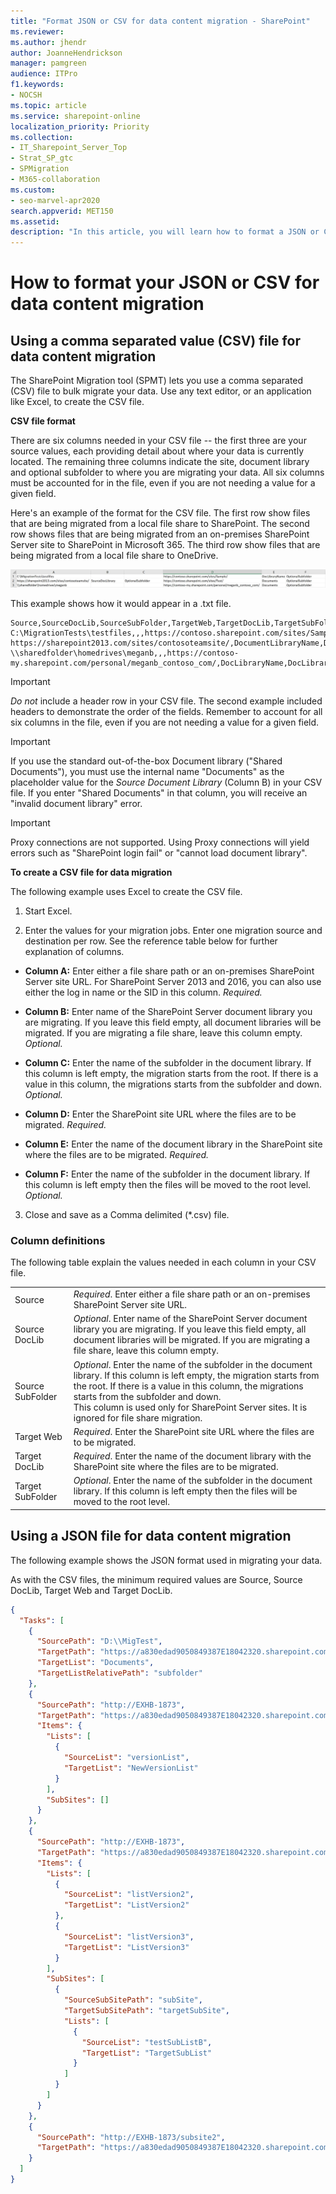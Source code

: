 ```yaml
---
title: "Format JSON or CSV for data content migration - SharePoint"
ms.reviewer: 
ms.author: jhendr
author: JoanneHendrickson
manager: pamgreen
audience: ITPro
f1.keywords:
- NOCSH
ms.topic: article
ms.service: sharepoint-online
localization_priority: Priority
ms.collection: 
- IT_Sharepoint_Server_Top
- Strat_SP_gtc
- SPMigration
- M365-collaboration
ms.custom:
- seo-marvel-apr2020
search.appverid: MET150 
ms.assetid: 
description: "In this article, you will learn how to format a JSON or CSV file for data content migration using the SharePoint Migration tool (SPMT)."
---
```


# How to format your JSON or CSV for data content migration

  
## Using a comma separated value (CSV) file for data content migration

The SharePoint Migration tool (SPMT) lets you use a comma separated (CSV) file to bulk migrate your data. Use any text editor, or an application like Excel, to create the CSV file.
  
 **CSV file format**
  
There are six columns needed in your CSV file -- the first three are your source values, each providing detail about where your data is currently located. The remaining three columns indicate the site, document library and optional subfolder to where you are migrating your data. All six columns must be accounted for in the file, even if you are not needing a value for a given field.
  
Here's an example of the format for the CSV file. The first row show files that are being migrated from a local file share to SharePoint. The second row shows files that are being migrated from an on-premises SharePoint Server site to SharePoint in Microsoft 365. The third row show files that are being migrated from a local file share to OneDrive.
  
![SharePoint Migration Tool sample format when using a CSV file](media/73fadfad-77ad-4d3a-b738-bc7063bc2659.jpg)
  
This example shows how it would appear in a .txt file.
  
```
Source,SourceDocLib,SourceSubFolder,TargetWeb,TargetDocLib,TargetSubFolder
C:\MigrationTests\testfiles,,,https://contoso.sharepoint.com/sites/Sample/,DocLibraryName,DocLibraryName_subfolder
https://sharepoint2013.com/sites/contosoteamsite/,DocumentLibraryName,DocLibrarySubfolder_name,https://contoso.sharepoint.com/sites/Sample/,DocLibraryName,DocLibraryName_subfolder
\\sharedfolder\homedrives\meganb,,,https://contoso-my.sharepoint.com/personal/meganb_contoso_com/,DocLibraryName,DocLibraryName_subfolder
```

> [!IMPORTANT]
>  *Do not* include a header row in your CSV file. The second example included headers to demonstrate the order of the fields. Remember to account for all six columns in the file, even if you are not needing a value for a given field. 
  
> [!IMPORTANT]
> If you use the standard out-of-the-box Document library ("Shared Documents"), you must use the internal name "Documents" as the placeholder value for the  *Source Document Library* (Column B) in your CSV file. If you enter "Shared Documents" in that column, you will receive an "invalid document library" error. 
  
> [!IMPORTANT]
> Proxy connections are not supported. Using Proxy connections will yield errors such as "SharePoint login fail" or "cannot load document library". 
  
 **To create a CSV file for data migration**
  
The following example uses Excel to create the CSV file.
  
1. Start Excel.
    
2. Enter the values for your migration jobs. Enter one migration source and destination per row. See the reference table below for further explanation of columns.
    
  - **Column A:** Enter either a file share path or an on-premises SharePoint Server site URL. For SharePoint Server 2013 and 2016, you can also use either the log in name or the SID in this column. *Required.* 
    
  - **Column B:** Enter name of the SharePoint Server document library you are migrating. If you leave this field empty, all document libraries will be migrated. If you are migrating a file share, leave this column empty. *Optional.* 
    
  - **Column C:** Enter the name of the subfolder in the document library. If this column is left empty, the migration starts from the root. If there is a value in this column, the migrations starts from the subfolder and down. *Optional.* 
    
  - **Column D:** Enter the SharePoint site URL where the files are to be migrated. *Required.* 
    
  - **Column E:** Enter the name of the document library in the SharePoint site where the files are to be migrated. *Required.* 
    
  - **Column F:** Enter the name of the subfolder in the document library. If this column is left empty then the files will be moved to the root level. *Optional.* 
    
3. Close and save as a Comma delimited (\*.csv) file.
    
### Column definitions

The following table explain the values needed in each column in your CSV file.
  
|||
|:-----|:-----|
|Source  <br/> | *Required*. Enter either a file share path or an on-premises SharePoint Server site URL.  <br/> |
|Source DocLib  <br/> | *Optional*. Enter name of the SharePoint Server document library you are migrating. If you leave this field empty, all document libraries will be migrated. If you are migrating a file share, leave this column empty.  <br/> |
|Source SubFolder  <br/> | *Optional*. Enter the name of the subfolder in the document library. If this column is left empty, the migration starts from the root. If there is a value in this column, the migrations starts from the subfolder and down.  <br/> This column is used only for SharePoint Server sites. It is ignored for file share migration.  <br/> |
|Target Web  <br/> | *Required*. Enter the SharePoint site URL where the files are to be migrated.  <br/> |
|Target DocLib  <br/> | *Required*. Enter the name of the document library with the SharePoint site where the files are to be migrated.  <br/> |
|Target SubFolder  <br/> | *Optional*. Enter the name of the subfolder in the document library. If this column is left empty then the files will be moved to the root level.  <br/> |

## Using a JSON file for data content migration


The following example shows the JSON format used in migrating your data.

As with the CSV files, the minimum required values are Source, Source DocLib, Target Web and Target DocLib.  

```json
{
  "Tasks": [
    {
      "SourcePath": "D:\\MigTest",
      "TargetPath": "https://a830edad9050849387E18042320.sharepoint.com",
      "TargetList": "Documents",
      "TargetListRelativePath": "subfolder"
    },
    {
      "SourcePath": "http://EXHB-1873",
      "TargetPath": "https://a830edad9050849387E18042320.sharepoint.com",
      "Items": {
        "Lists": [
          {
            "SourceList": "versionList",
            "TargetList": "NewVersionList"
          }
        ],
        "SubSites": []
      }
    },
    {
      "SourcePath": "http://EXHB-1873",
      "TargetPath": "https://a830edad9050849387E18042320.sharepoint.com",
      "Items": {
        "Lists": [
          {
            "SourceList": "listVersion2",
            "TargetList": "ListVersion2"
          },
          {
            "SourceList": "listVersion3",
            "TargetList": "ListVersion3"
          }
        ],
        "SubSites": [
          {
            "SourceSubSitePath": "subSite",
            "TargetSubSitePath": "targetSubSite",
            "Lists": [
              {
                "SourceList": "testSubListB",
                "TargetList": "TargetSubList"
              }
            ]
          }
        ]
      }
    },
    {
      "SourcePath": "http://EXHB-1873/subsite2",
      "TargetPath": "https://a830edad9050849387E18042320.sharepoint.com/targetSubSite2"
    }
  ]
}
```
   

